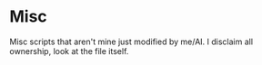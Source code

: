 # Misc
Misc scripts that aren't mine just modified by me/AI. I disclaim all ownership, look at the file itself.
